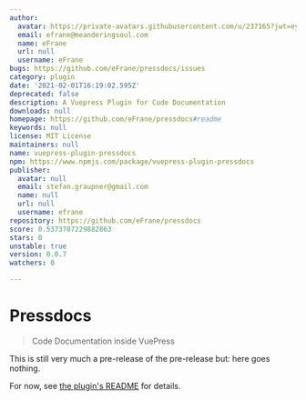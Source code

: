 ```yaml
---
author:
  avatar: https://private-avatars.githubusercontent.com/u/237165?jwt=eyJhbGciOiJIUzI1NiIsInR5cCI6IkpXVCJ9.eyJpc3MiOiJnaXRodWIuY29tIiwiYXVkIjoicmF3LmdpdGh1YnVzZXJjb250ZW50LmNvbSIsImtleSI6ImtleTEiLCJleHAiOjE3MzQ2NzE1ODAsIm5iZiI6MTczNDY3MDM4MCwicGF0aCI6Ii91LzIzNzE2NSJ9.0FSSgozclRkpi6fZOKBq3NLE-OaerQyaOHyXHazBwAw&v=4
  email: efrane@meanderingsoul.com
  name: eFrane
  url: null
  username: eFrane
bugs: https://github.com/eFrane/pressdocs/issues
category: plugin
date: '2021-02-01T16:19:02.595Z'
deprecated: false
description: A Vuepress Plugin for Code Documentation
downloads: null
homepage: https://github.com/eFrane/pressdocs#readme
keywords: null
license: MIT License
maintainers: null
name: vuepress-plugin-pressdocs
npm: https://www.npmjs.com/package/vuepress-plugin-pressdocs
publisher:
  avatar: null
  email: stefan.graupner@gmail.com
  name: null
  url: null
  username: efrane
repository: https://github.com/eFrane/pressdocs
score: 0.5373707229882863
stars: 0
unstable: true
version: 0.0.7
watchers: 0

---
```


# Pressdocs

> Code Documentation inside VuePress

This is still very much a pre-release of the pre-release but: here goes nothing.

For now, see [the plugin's README](./packages/vuepress-plugin-pressdocs/README.md) for details.
